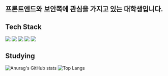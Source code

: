## 프론트엔드와 보안쪽에 관심을 가지고 있는 대학생입니다.

## Tech Stack
<img src="https://img.shields.io/badge/react-20232a.svg?style=for-the-badge&logo=react&logoColor=61DAFB" />
<img src="https://img.shields.io/badge/c++-20232a.svg?style=for-the-badge&logo=cplusplus&logoColor=#00599C" />
<img src="https://img.shields.io/badge/java-20232a.svg?style=for-the-badge&logo=javascript&logoColor=#F7DF1E" />
<img src="https://img.shields.io/badge/css-20232a.svg?style=for-the-badge&logo=css&logoColor=#663399" />
<img src="https://img.shields.io/badge/python-20232a.svg?style=for-the-badge&logo=python&logoColor=#3776AB" />


## Studying
![Anurag's GitHub stats](https://github-readme-stats.vercel.app/api?username=kominjung04&show_icons=true&theme=radical)
![Top Langs](https://github-readme-stats.vercel.app/api/top-langs/?username=kominjung04&layout=compact)

<!--
**kominjung04/kominjung04** is a ✨ _special_ ✨ repository because its `README.md` (this file) appears on your GitHub profile.

Here are some ideas to get you started:

- 🔭 I’m currently working on ...
- 🌱 I’m currently learning ...
- 👯 I’m looking to collaborate on ...
- 🤔 I’m looking for help with ...
- 💬 Ask me about ...
- 📫 How to reach me: ...
- 😄 Pronouns: ...
- ⚡ Fun fact: ...
-->
